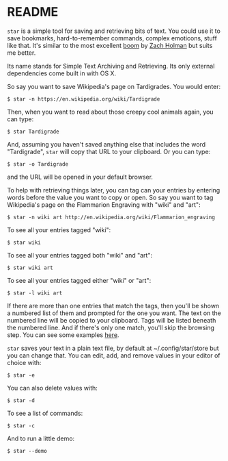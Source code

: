 # README

`star` is a simple tool for saving and retrieving bits of text. You could use it to save bookmarks, hard-to-remember commands, complex emoticons, stuff like that. It's similar to the most excellent [boom][] by [Zach Holman][zh] but suits me better.

Its name stands for Simple Text Archiving and Retrieving. Its only external dependencies come built in with OS X.

So say you want to save Wikipedia's page on Tardigrades. You would enter:

	$ star -n https://en.wikipedia.org/wiki/Tardigrade

Then, when you want to read about those creepy cool animals again, you can type:

	$ star Tardigrade

And, assuming you haven't saved anything else that includes the word "Tardigrade", `star` will copy that URL to your clipboard. Or you can type:

	$ star -o Tardigrade

and the URL will be opened in your default browser.

To help with retrieving things later, you can tag can your entries by entering words before the value you want to copy or open. So say you want to tag Wikipedia's page on the Flammarion Engraving with "wiki" and "art":

	$ star -n wiki art http://en.wikipedia.org/wiki/Flammarion_engraving

To see all your entries tagged "wiki":

	$ star wiki

To see all your entries tagged both "wiki" and "art":

	$ star wiki art

To see all your entries tagged either "wiki" or "art":

	$ star -l wiki art

If there are more than one entries that match the tags, then you'll be shown a numbered list of them and prompted for the one you want. The text on the numbered line will be copied to your clipboard. Tags will be listed beneath the numbered line. And if there's only one match, you'll skip the browsing step. You can see some examples [here][rfmstar].

`star` saves your text in a plain text file, by default at ~/.config/star/store but you can change that. You can edit, add, and remove values in your editor of choice with:

    $ star -e

You can also delete values with:

	$ star -d

To see a list of commands:

	$ star -c

And to run a little demo:

	$ star --demo




[zh]: http://zachholman.com/
[boom]: http://zachholman.com/boom/
[rfmstar]: http://richardmavis.info/star
